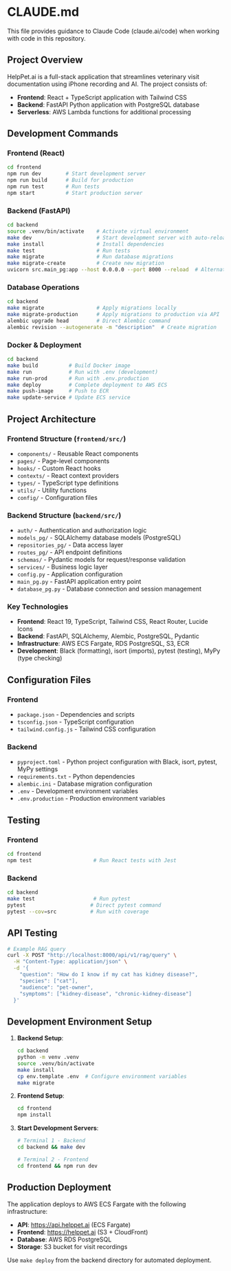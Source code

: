 # CLAUDE.md

This file provides guidance to Claude Code (claude.ai/code) when working with code in this repository.

## Project Overview

HelpPet.ai is a full-stack application that streamlines veterinary visit documentation using iPhone recording and AI. The project consists of:
- **Frontend**: React + TypeScript application with Tailwind CSS
- **Backend**: FastAPI Python application with PostgreSQL database
- **Serverless**: AWS Lambda functions for additional processing

## Development Commands

### Frontend (React)
```bash
cd frontend
npm run dev        # Start development server
npm run build      # Build for production
npm run test       # Run tests
npm start          # Start production server
```

### Backend (FastAPI)
```bash
cd backend
source .venv/bin/activate    # Activate virtual environment
make dev                     # Start development server with auto-reload
make install                 # Install dependencies
make test                    # Run tests
make migrate                 # Run database migrations
make migrate-create          # Create new migration
uvicorn src.main_pg:app --host 0.0.0.0 --port 8000 --reload  # Alternative dev start
```

### Database Operations
```bash
cd backend
make migrate                 # Apply migrations locally
make migrate-production      # Apply migrations to production via API
alembic upgrade head         # Direct Alembic command
alembic revision --autogenerate -m "description"  # Create migration
```

### Docker & Deployment
```bash
cd backend
make build          # Build Docker image
make run            # Run with .env (development)
make run-prod       # Run with .env.production
make deploy         # Complete deployment to AWS ECS
make push-image     # Push to ECR
make update-service # Update ECS service
```

## Project Architecture

### Frontend Structure (`frontend/src/`)
- `components/` - Reusable React components
- `pages/` - Page-level components
- `hooks/` - Custom React hooks
- `contexts/` - React context providers
- `types/` - TypeScript type definitions
- `utils/` - Utility functions
- `config/` - Configuration files

### Backend Structure (`backend/src/`)
- `auth/` - Authentication and authorization logic
- `models_pg/` - SQLAlchemy database models (PostgreSQL)
- `repositories_pg/` - Data access layer
- `routes_pg/` - API endpoint definitions
- `schemas/` - Pydantic models for request/response validation
- `services/` - Business logic layer
- `config.py` - Application configuration
- `main_pg.py` - FastAPI application entry point
- `database_pg.py` - Database connection and session management

### Key Technologies
- **Frontend**: React 19, TypeScript, Tailwind CSS, React Router, Lucide Icons
- **Backend**: FastAPI, SQLAlchemy, Alembic, PostgreSQL, Pydantic
- **Infrastructure**: AWS ECS Fargate, RDS PostgreSQL, S3, ECR
- **Development**: Black (formatting), isort (imports), pytest (testing), MyPy (type checking)

## Configuration Files

### Frontend
- `package.json` - Dependencies and scripts
- `tsconfig.json` - TypeScript configuration
- `tailwind.config.js` - Tailwind CSS configuration

### Backend
- `pyproject.toml` - Python project configuration with Black, isort, pytest, MyPy settings
- `requirements.txt` - Python dependencies
- `alembic.ini` - Database migration configuration
- `.env` - Development environment variables
- `.env.production` - Production environment variables

## Testing

### Frontend
```bash
cd frontend
npm test                    # Run React tests with Jest
```

### Backend
```bash
cd backend
make test                   # Run pytest
pytest                     # Direct pytest command
pytest --cov=src           # Run with coverage
```

## API Testing
```bash
# Example RAG query
curl -X POST "http://localhost:8000/api/v1/rag/query" \
  -H "Content-Type: application/json" \
  -d '{
    "question": "How do I know if my cat has kidney disease?",
    "species": ["cat"],
    "audience": "pet-owner",
    "symptoms": ["kidney-disease", "chronic-kidney-disease"]
  }'
```

## Development Environment Setup

1. **Backend Setup**:
   ```bash
   cd backend
   python -m venv .venv
   source .venv/bin/activate
   make install
   cp env.template .env  # Configure environment variables
   make migrate
   ```

2. **Frontend Setup**:
   ```bash
   cd frontend
   npm install
   ```

3. **Start Development Servers**:
   ```bash
   # Terminal 1 - Backend
   cd backend && make dev
   
   # Terminal 2 - Frontend  
   cd frontend && npm run dev
   ```

## Production Deployment

The application deploys to AWS ECS Fargate with the following infrastructure:
- **API**: https://api.helppet.ai (ECS Fargate)
- **Frontend**: https://helppet.ai (S3 + CloudFront)
- **Database**: AWS RDS PostgreSQL
- **Storage**: S3 bucket for visit recordings

Use `make deploy` from the backend directory for automated deployment.